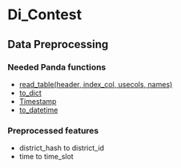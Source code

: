 # Di_Contest
## Data Preprocessing
### Needed Panda functions
  * [read_table(header, index_col, usecols, names)](http://pandas.pydata.org/pandas-docs/stable/generated/pandas.read_table.html#pandas.read_table)
  * [to_dict](http://pandas.pydata.org/pandas-docs/stable/generated/pandas.DataFrame.to_dict.html)
  * [Timestamp](http://pandas.pydata.org/pandas-docs/stable/timeseries.html)
  * [to_datetime](http://pandas.pydata.org/pandas-docs/stable/generated/pandas.to_datetime.html)

### Preprocessed features
  * district_hash to district_id
  * time to time_slot
